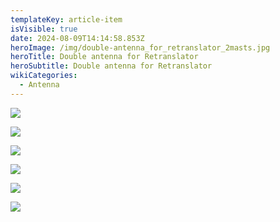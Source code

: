 ```yaml
---
templateKey: article-item
isVisible: true
date: 2024-08-09T14:14:58.853Z
heroImage: /img/double-antenna_for_retranslator_2masts.jpg
heroTitle: Double antenna for Retranslator
heroSubtitle: Double antenna for Retranslator
wikiCategories:
  - Antenna
---
```

![](/img/double-antenna_for_retranslator_2masts.jpg)

![](/img/double-antenna_a_box.jpg)

![](/img/double-antenna_b_box.jpg)

![](/img/double-antenna_cable-7pin-to-5pin_10m.jpg)

![](/img/antenna_user_box.jpg)

![](/img/cable_antenna-user-cable.jpg)